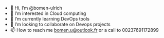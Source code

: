 - 👋 Hi, I’m @bomen-ulrich
- 👀 I’m interested in Cloud computing
- 🌱 I’m currently learning DevOps tools
- 💞️ I’m looking to collaborate on Devops projects
- 📫 How to reach me bomen.u@outlook.fr or a call to 00237691172899

<!---
bomen-ulrich/bomen-ulrich is a ✨ special ✨ repository because its `README.md` (this file) appears on your GitHub profile.
You can click the Preview link to take a look at your changes.
--->
